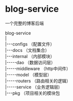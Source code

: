 # blog-service
一个完整的博客后端

blog-service  
|  
|---configs            （配置文件）  
|---docs               （文档集合）  
|---internal           （内部模块）  
    |-----dao          （数据访问层）  
    |-----middleware   （http中间件）  
    |-----model        （模型层）  
    |-----routers      （路由相关的逻辑）  
    |-----service      （业务逻辑层)    
|---pkg                （项目相关的模块包  


 
